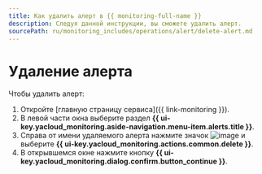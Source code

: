 ```yaml
---
title: Как удалить алерт в {{ monitoring-full-name }}
description: Следуя данной инструкции, вы сможете удалить алерт.
sourcePath: ru/monitoring_includes/operations/alert/delete-alert.md
---
```


# Удаление алерта

Чтобы удалить алерт:

1. Откройте [главную страницу сервиса]({{ link-monitoring }}).
1. В левой части окна выберите раздел **{{ ui-key.yacloud_monitoring.aside-navigation.menu-item.alerts.title }}**.
1. Справа от имени удаляемого алерта нажмите значок ![image](../../../_assets/console-icons/ellipsis.svg) и выберите **{{ ui-key.yacloud_monitoring.actions.common.delete }}**.
1. В открывшемся окне нажмите кнопку **{{ ui-key.yacloud_monitoring.dialog.confirm.button_continue }}**.
